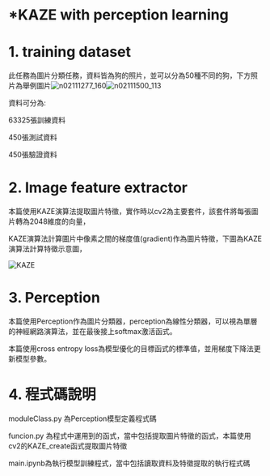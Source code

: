 # *KAZE with perception learning

# 1.  training dataset
此任務為圖片分類任務，資料皆為狗的照片，並可以分為50種不同的狗，下方照片為舉例圖片![n02111277_160](D:\study\ncku\soa2\deep_learning\hw1\readme\n02111277_160.JPEG)![n02111500_113](D:\study\ncku\soa2\deep_learning\hw1\readme\n02111500_113.jpg)



資料可分為:

63325張訓練資料

450張測試資料

450張驗證資料



# 2. Image feature extractor
本篇使用KAZE演算法提取圖片特徵，實作時以cv2為主要套件，該套件將每張圖片轉為2048維度的向量，

KAZE演算法計算圖片中像素之間的梯度值(gradient)作為圖片特徵，下圖為KAZE演算法計算特徵示意圖，

![KAZE](D:\study\ncku\soa2\deep_learning\hw1\readme\KAZE.PNG)

# 3. Perception

本篇使用Perception作為圖片分類器，perception為線性分類器，可以視為單層的神經網路演算法，並在最後接上softmax激活函式。

本篇使用cross entropy loss為模型優化的目標函式的標準值，並用梯度下降法更新模型參數。



# 4. 程式碼說明

moduleClass.py 為Perception模型定義程式碼

funcion.py 為程式中運用到的函式，當中包括提取圖片特徵的函式，本篇使用cv2的KAZE_create函式提取圖片特徵

main.ipynb為執行模型訓練程式，當中包括讀取資料及特徵提取的執行程式碼





